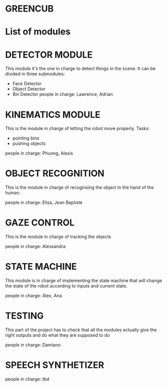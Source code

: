 GREENCUB
=============================

# List of modules

# DETECTOR MODULE
This module it's the one in charge to detect things in the scene. It can be divided in three submodules:

- Face Detector
- Object Detector
- Bin Detector
people in charge: Lawrence, Adrian

# KINEMATICS MODULE
This is the module in charge of letting the robot move properly. Tasks:

- pointing bins
- pushing objects

people in charge: Phuong, Alexis

# OBJECT RECOGNITION
This is the module in charge of recognising the object in the hand of the human.

people in charge: Elisa, Jean Baptiste

# GAZE CONTROL
This is the module in charge of tracking the objects

people in charge: Alessandra

# STATE MACHINE
This module is in charge of implementing the state machine that will change the state of the robot according to inputs and current state.

people in charge: Alex, Ana

# TESTING
This part of the project has to check that all the modules actually give the right outputs and do what they are supposed to do

people in charge: Damiano

# SPEECH SYNTHETIZER

people in charge: tbd

